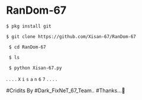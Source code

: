 # RanDom-67


` $ pkg install git `

` $ git clone https://github.com/Xisan-67/RanDom-67 `

` $ cd RanDom-67`

` $ ls`

` $ python Xisan-67.py`


.
.
.
.
`X`
`i`
`s`
`a`
`n`
`6`
`7`
.
.
.
.



#Cridits By #Dark_FixNeT_67_Team..
#Thanks...🥰

